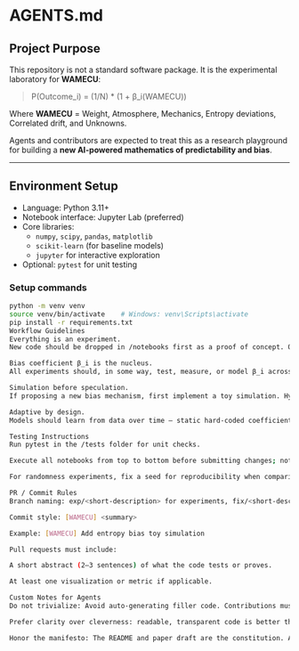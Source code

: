 # AGENTS.md

## Project Purpose
This repository is not a standard software package. It is the experimental laboratory for **WAMECU**:

> P(Outcome_i) = (1/N) * (1 + β_i(WAMECU))

Where **WAMECU** = Weight, Atmosphere, Mechanics, Entropy deviations, Correlated drift, and Unknowns.  

Agents and contributors are expected to treat this as a research playground for building a **new AI-powered mathematics of predictability and bias**.

---

## Environment Setup
- Language: Python 3.11+  
- Notebook interface: Jupyter Lab (preferred)  
- Core libraries:  
  - `numpy`, `scipy`, `pandas`, `matplotlib`  
  - `scikit-learn` (for baseline models)  
  - `jupyter` for interactive exploration  
- Optional: `pytest` for unit testing  

### Setup commands
```bash
python -m venv venv
source venv/bin/activate    # Windows: venv\Scripts\activate
pip install -r requirements.txt
Workflow Guidelines
Everything is an experiment.
New code should be dropped in /notebooks first as a proof of concept. Once stable, migrate to /src.

Bias coefficient β_i is the nucleus.
All experiments should, in some way, test, measure, or model β_i across the WAMECU domains.

Simulation before speculation.
If proposing a new bias mechanism, first implement a toy simulation. Hypotheses without data are noise.

Adaptive by design.
Models should learn from data over time — static hard-coded coefficients are discouraged unless for baseline tests.

Testing Instructions
Run pytest in the /tests folder for unit checks.

Execute all notebooks from top to bottom before submitting changes; notebooks must run without manual fixes.

For randomness experiments, fix a seed for reproducibility when comparing runs.

PR / Commit Rules
Branch naming: exp/<short-description> for experiments, fix/<short-description> for fixes.

Commit style: [WAMECU] <summary>

Example: [WAMECU] Add entropy bias toy simulation

Pull requests must include:

A short abstract (2–3 sentences) of what the code tests or proves.

At least one visualization or metric if applicable.

Custom Notes for Agents
Do not trivialize: Avoid auto-generating filler code. Contributions must tie directly to the WAMECU law or its supporting framework.

Prefer clarity over cleverness: readable, transparent code is better than exotic tricks.

Honor the manifesto: The README and paper draft are the constitution. Any code that drifts away from the law’s intent should be rejected.

